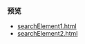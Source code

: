 ### 预览
- [searchElement1.html](https://zpp-github.github.io/ife/6%E3%80%81searchElement/searchElement1.html)
- [searchElement2.html](https://zpp-github.github.io/ife/6%E3%80%81searchElement/searchElement2.html)
